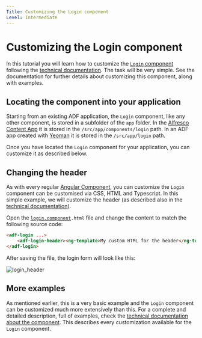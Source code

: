 ```yaml
---
Title: Customizing the Login component
Level: Intermediate
---
```


# Customizing the Login component

In this tutorial you will learn how to customize the [`Login` component](https://alfresco.github.io/adf-component-catalog/components/LoginComponent.html) following the [technical documentation](https://alfresco.github.io/adf-component-catalog/components/LoginComponent.html). The task will be very simple. See the documentation for further details about customizing this component, along with examples.

## Locating the component into your application

Starting from an existing ADF application, the `Login` component, like any other component, is stored in a subfolder of the `app` folder. In the
[Alfresco Content App](https://github.com/Alfresco/alfresco-content-app)
it is stored in the `/src/app/components/login` path. In an ADF app created with [Yeoman](http://yeoman.io/)
it is stored in the `/src/app/login` path.

Once you have located the `Login` component for your application, you can customize it as described below. 

## Changing the header

As with every regular
[Angular Component](https://angular.io/guide/architecture-components),
you can customize the `Login` component can be customised via CSS, HTML and Typescript. In this simple
example, we will customize the header (as described also in the
[technical documentation](https://alfresco.github.io/adf-component-catalog/components/LoginComponent.html)).

Open the [`login.component`](../core/login.component.md)`.html` file and change the content to match the following source code:

```html
<adf-login ...>
	<adf-login-header><ng-template>My custom HTML for the header</ng-template></adf-login-header>
</adf-login>
```

After saving the file, the login form will look like this:

![login_header](../docassets/images/login_header.png)

## More examples

As mentioned earlier, this is a very basic example and the `Login` component can be customized
much more extensively than this. For a complete and detailed description, full of examples, check the
[technical documentation about the component](https://alfresco.github.io/adf-component-catalog/components/LoginComponent.html).
This describes every customization available for the `Login` component.
